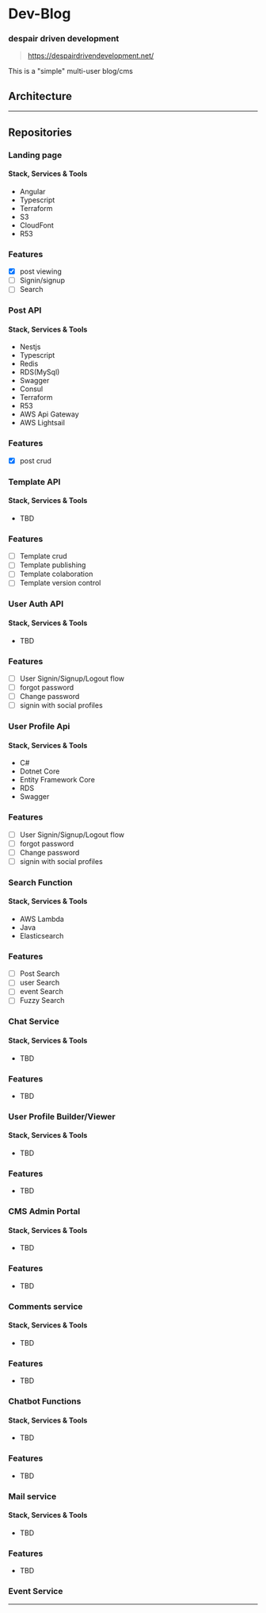 # Dev-Blog

### despair driven development
> https://despairdrivendevelopment.net/


This is a "simple" multi-user blog/cms

## Architecture 



---
## Repositories

### Landing page
#### Stack, Services & Tools
* Angular
* Typescript
* Terraform
* S3
* CloudFont
* R53
### Features
- [X] post viewing
- [ ] Signin/signup
- [ ] Search
### Post API
#### Stack, Services & Tools
* Nestjs
* Typescript
* Redis
* RDS(MySql)
* Swagger
* Consul
* Terraform
* R53
* AWS Api Gateway
* AWS Lightsail
### Features
- [X] post crud
### Template API
#### Stack, Services & Tools
* TBD
### Features
- [ ] Template crud
- [ ] Template publishing
- [ ] Template colaboration
- [ ] Template version control
### User Auth API
#### Stack, Services & Tools
* TBD
### Features
- [ ] User Signin/Signup/Logout flow
- [ ] forgot password
- [ ] Change password
- [ ] signin with social profiles
### User Profile Api
#### Stack, Services & Tools
* C#
* Dotnet Core
* Entity Framework Core
* RDS
* Swagger
### Features
- [ ] User Signin/Signup/Logout flow
- [ ] forgot password
- [ ] Change password
- [ ] signin with social profiles

### Search Function
#### Stack, Services & Tools
* AWS Lambda
* Java
* Elasticsearch
### Features
- [ ] Post Search
- [ ] user Search
- [ ] event Search
- [ ] Fuzzy Search

### Chat Service
#### Stack, Services & Tools
* TBD
### Features
* TBD

### User Profile Builder/Viewer
#### Stack, Services & Tools
* TBD
### Features
* TBD

### CMS Admin Portal
#### Stack, Services & Tools
* TBD
### Features
* TBD

### Comments service
#### Stack, Services & Tools
* TBD
### Features
* TBD

### Chatbot Functions
#### Stack, Services & Tools
* TBD
### Features
* TBD
### Mail service

#### Stack, Services & Tools
* TBD
### Features
* TBD
### Event Service



---
